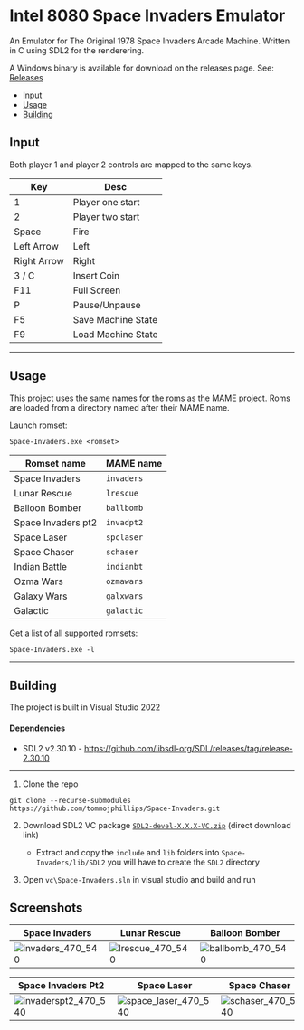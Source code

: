 # Intel 8080 Space Invaders Emulator

An Emulator for The Original 1978 Space Invaders Arcade Machine.
Written in C using SDL2 for the renderering.

A Windows binary is available for download on the releases page. See: [Releases](https://github.com/tommojphillips/Space-Invaders/releases)

 - [Input](#input)
 - [Usage](#usage)
 - [Building](#building)

## Input

Both player 1 and player 2 controls are mapped to the same keys.

| Key         | Desc                       |
| ---         | ----------------------     |
| 1           | Player one start           |
| 2           | Player two start           |
| Space       | Fire                       |
| Left Arrow  | Left                       |
| Right Arrow | Right                      |
| 3 / C       | Insert Coin                |
| F11         | Full Screen                |
| P           | Pause/Unpause              |
| F5          | Save Machine State         |
| F9          | Load Machine State         |

---

## Usage

 This project uses the same names for the roms as the MAME project. Roms are loaded from a directory named after their MAME name.

Launch romset:

```
Space-Invaders.exe <romset>
```

| Romset name               | MAME name   |
| ------------------------- | ----------- |
| Space Invaders            | `invaders`  |
| Lunar Rescue              | `lrescue`   |
| Balloon Bomber            | `ballbomb`  |
| Space Invaders pt2        | `invadpt2`  | 
| Space Laser               | `spclaser`  |
| Space Chaser              | `schaser`   |
| Indian Battle             | `indianbt`  |
| Ozma Wars                 | `ozmawars`  |
| Galaxy Wars               | `galxwars`  |
| Galactic                  | `galactic`  |


Get a list of all supported romsets:

```
Space-Invaders.exe -l
```

---

## Building

The project is built in Visual Studio 2022

#### Dependencies
 - SDL2 v2.30.10 - https://github.com/libsdl-org/SDL/releases/tag/release-2.30.10

---

  1. Clone the repo  
  
  ```
  git clone --recurse-submodules https://github.com/tommojphillips/Space-Invaders.git
  ```
    
 2. Download SDL2 VC package [`SDL2-devel-X.X.X-VC.zip`](https://github.com/libsdl-org/SDL/releases/download/release-2.30.10/SDL2-devel-2.30.10-VC.zip) (direct download link)
     - Extract and copy the `include` and `lib` folders into `Space-Invaders/lib/SDL2` you will have to create the `SDL2` directory

 3. Open `vc\Space-Invaders.sln` in visual studio and build and run 

## Screenshots

| Space Invaders | Lunar Rescue | Balloon Bomber |
| -                             | -                          |-                              | 
| ![invaders_470_540](https://github.com/user-attachments/assets/0b21da02-f76c-43a2-a58e-7476226d5608) | ![lrescue_470_540](https://github.com/user-attachments/assets/a9e98263-4d80-446d-8889-d1d01a51271f) | ![ballbomb_470_540](https://github.com/user-attachments/assets/acb352f5-e611-4457-995e-e511894af90a) |

| Space Invaders Pt2 | Space Laser | Space Chaser | 
| -                                 | -                          |   -                        | 
| ![invaderspt2_470_540](https://github.com/user-attachments/assets/cd913aad-b211-4de7-aabd-1fa5563c54d8)  | ![space_laser_470_540](https://github.com/user-attachments/assets/ba478b46-e1a0-4613-9188-1ce54bd4154e) | ![schaser_470_540](https://github.com/user-attachments/assets/df1bf496-edf3-4854-b0e3-066a70f81d7c) | 
